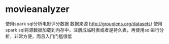 # movieanalyzer
使用spark sql分析电影评分数据
数据来源 http://grouplens.org/datasets/
使用spark sql将源数据加载到内存中，注册成临时表或者是持久表，再使用sql进行分析，非常方便，而且入门门槛很低
